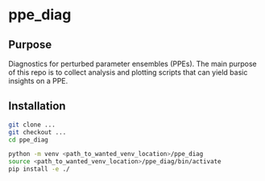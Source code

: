 # ppe_diag

## Purpose
Diagnostics for perturbed parameter ensembles (PPEs). The main purpose of this repo is to collect analysis and plotting scripts that can yield basic insights on a PPE.

## Installation


```sh
git clone ...
git checkout ...
cd ppe_diag
```

```sh
python -m venv <path_to_wanted_venv_location>/ppe_diag
source <path_to_wanted_venv_location>/ppe_diag/bin/activate
pip install -e ./
```